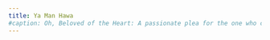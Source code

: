 ```yaml
---
title: Ya Man Hawa 
#caption: Oh, Beloved of the Heart: A passionate plea for the one who captures the soul.
---
```

